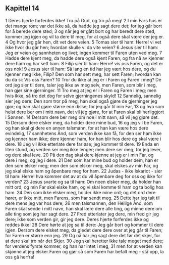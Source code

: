 ## Kapittel 14

1 Deres hjerte forferdes ikke! Tro på Gud, og tro på meg!
2 I min Fars hus er det mange rom; var det ikke så, da hadde jeg sagt dere det; for jeg går bort for å berede dere sted;
3 og når jeg er gått bort og har beredt dere sted, kommer jeg igjen og vil ta dere til meg, for at også dere skal være der jeg er.
4 Og hvor jeg går hen, dit vet dere veien.
5 Tomas sier til ham: Herre! vi vet ikke hvor du går hen; hvordan skulle vi da vite veien?
6 Jesus sier til ham: Jeg er veien og sannheten og livet; ingen kommer til Faren uten ved meg.
7 Hadde dere kjent meg, da hadde dere også kjent Faren, og fra nå av kjenner dere ham og har sett ham.
8 Filip sier til ham: Herre! vis oss Faren, og det er oss nok!
9 Jesus sier til ham: Så lang en tid har jeg vært hos dere, og du kjenner meg ikke, Filip? Den som har sett meg, har sett Faren; hvordan kan du da si: Vis oss Faren?
10 Tror du ikke at jeg er i Faren og Faren i meg? De ord jeg sier til dere, taler jeg ikke av meg selv, men Faren, som blir i meg, han gjør sine gjerninger.
11 Tro meg at jeg er i Faren og Faren i meg; men hvis ikke, så tro det dog for selve gjerningenes skyld!
12 Sannelig, sannelig sier jeg dere: Den som tror på meg, han skal også gjøre de gjerninger jeg gjør; og han skal gjøre større enn disse; for jeg går til min Far,
13 og hva som helst dere ber om i mitt navn, det vil jeg gjøre, for at Faren skal bli herliggjort i Sønnen.
14 Dersom dere ber meg om noe i mitt navn, så vil jeg gjøre det.
15 Dersom dere elsker meg, da holder dere mine bud,
16 og jeg vil be Faren, og han skal gi dere en annen talsmann, for at han kan være hos dere evindelig,
17 sannhetens Ånd, som verden ikke kan få, for den ser ham ikke og kjenner ham ikke; dere kjenner ham, for han blir hos dere og skal være i dere.
18 Jeg vil ikke etterlate dere farløse; jeg kommer til dere.
19 Enda en liten stund, og verden ser meg ikke lenger; men dere ser meg; for jeg lever, og dere skal leve.
20 På den dag skal dere kjenne at jeg er i min Far, og dere i meg, og jeg i dere.
21 Den som har mine bud og holder dem, han er den som elsker meg; men den som elsker meg, skal elskes av min Far, og jeg skal elske ham og åpenbare meg for ham.
22 Judas - ikke Iskariot - sier til ham: Herre! hva kommer det av at du vil åpenbare deg for oss og ikke for verden?
23 Jesus svarte og sa til ham: Om noen elsker meg, da holder han mitt ord, og min Far skal elske ham, og vi skal komme til ham og ta bolig hos ham.
24 Den som ikke elsker meg, holder ikke mine ord; og det ord dere hører, er ikke mitt, men Farens, som har sendt meg.
25 Dette har jeg talt til dere mens jeg var hos dere;
26 men talsmannen, den Hellige Ånd, som Faren skal sende i mitt navn, han skal lære dere alle ting, og minne dere om alle ting som jeg har sagt dere.
27 Fred etterlater jeg dere, min fred gir jeg dere; ikke som verden gir, gir jeg dere. Deres hjerte forferdes ikke og reddes ikke!
28 Dere hørte at jeg sa til dere: Jeg går bort og kommer til dere igjen. Dersom dere elsket meg, da gledet dere dere over at jeg går til Faren; for Faren er større enn jeg.
29 Og nå har jeg sagt dere det før det skjer, for at dere skal tro når det Skjer.
30 Jeg skal heretter ikke tale meget med dere; for verdens fyrste kommer, og han har intet i meg,
31 men for at verden kan skjønne at jeg elsker Faren og gjør så som Faren har befalt meg - stå opp, la oss gå herfra!
